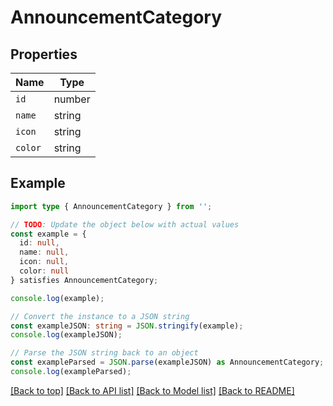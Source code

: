 # AnnouncementCategory

## Properties

| Name    | Type   |
| ------- | ------ |
| `id`    | number |
| `name`  | string |
| `icon`  | string |
| `color` | string |

## Example

```typescript
import type { AnnouncementCategory } from '';

// TODO: Update the object below with actual values
const example = {
  id: null,
  name: null,
  icon: null,
  color: null
} satisfies AnnouncementCategory;

console.log(example);

// Convert the instance to a JSON string
const exampleJSON: string = JSON.stringify(example);
console.log(exampleJSON);

// Parse the JSON string back to an object
const exampleParsed = JSON.parse(exampleJSON) as AnnouncementCategory;
console.log(exampleParsed);
```

[[Back to top]](#) [[Back to API list]](../README.md#api-endpoints) [[Back to Model list]](../README.md#models) [[Back to README]](../README.md)
